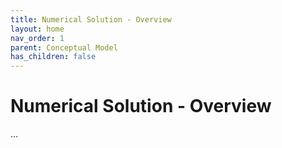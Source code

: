 ```yaml
---
title: Numerical Solution - Overview
layout: home
nav_order: 1
parent: Conceptual Model
has_children: false
---
```


<script
  src="https://cdn.mathjax.org/mathjax/latest/MathJax.js?config=TeX-AMS-MML_HTMLorMML"
  type="text/javascript">
</script>

# Numerical Solution - **Overview**

...

